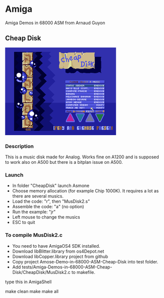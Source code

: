# Amiga
Amiga Demos in 68000 ASM from Arnaud Guyon

## Cheap Disk

![CheapDisk Screenshot](CheapDisk.png "CheapDisk Screenshot")

### Description

This is a music disk made for Analog. Works fine on A1200 and is supposed to work also on A500 but there is a bitplan issue on A500.

### Launch

- In folder "CheapDisk" launch Asmone
- Choose memory allocation (for example Chip 1000K). It requires a lot as there are several musics.
- Load the code: "r", then "MusDisk2.s"
- Assemble the code: "a" (no option)
- Run the example: "jr"
- Left mouse to change the musics
- ESC to quit

### To compile MusDisk2.c

- You need to have AmigaOS4 SDK installed.
- Download libBlitter.library from os4Depot.net
- Download libCopper.library project from github
- Copy project Amose-Demo-in-68000-ASM-Cheap-Disk into test folder.
- Add tests/Amiga-Demos-in-68000-ASM-Cheap-Disk/CheapDisk/MusDisk2.c to makefile.

type this in AmigaShell

make clean
make make all

